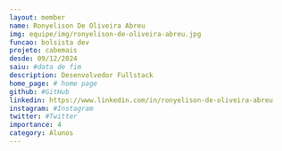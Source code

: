 ```yaml
---
layout: member
name: Ronyelison De Oliveira Abreu
img: equipe/img/ronyelison-de-oliveira-abreu.jpg
funcao: bolsista dev
projeto: cabemais
desde: 09/12/2024
saiu: #data de fim
description: Desenvolvedor Fullstack
home_page: # home page
github: #GitHub
linkedin: https://www.linkedin.com/in/ronyelison-de-oliveira-abreu
instagram: #Instagram
twitter: #Twitter
importance: 4
category: Alunos
---
```

